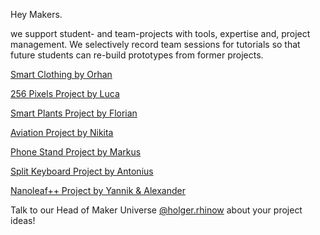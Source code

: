 Hey Makers. 

we support student- and team-projects with tools, expertise and, project management. We selectively record team sessions for tutorials so that future students can re-build prototypes from former projects.

[Smart Clothing by Orhan](./projects/smart-clothing-project.md)

[256 Pixels Project by Luca](./projects/256-pixels-project.md)

[Smart Plants Project by Florian](./projects/smart-plants-project.md)

[Aviation Project by Nikita](./projects/aviation-project.md)

[Phone Stand Project by Markus](./projects/phone-stand-project.md)

[Split Keyboard Project by Antonius](./projects/split-keyboard-project.md)

[Nanoleaf++ Project by Yannik & Alexander](./projects/nanoleafplus-project.md)

Talk to our Head of Maker Universe [@holger.rhinow](../team/team.md/#holger-rhinow) about your project ideas! 